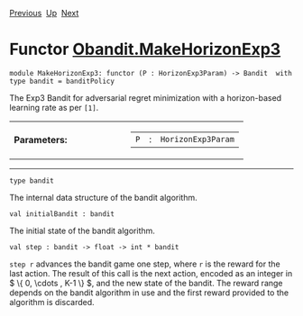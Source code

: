 <div class="navbar">

[Previous](Obandit.MakeFixedExp3.html "Obandit.MakeFixedExp3")
 [Up](Obandit.html "Obandit")
 [Next](Obandit.WrapRange.html "Obandit.WrapRange")

</div>

# Functor [Obandit.MakeHorizonExp3](type_Obandit.MakeHorizonExp3.html)

    module MakeHorizonExp3: functor (P : HorizonExp3Param) -> Bandit  with type bandit = banditPolicy

<div class="info module top">

<div class="info-desc">

The Exp3 Bandit for adversarial regret minimization with a horizon-based
learning rate as per `[1]`.

</div>

</div>

<table>
<colgroup>
<col style="width: 50%" />
<col style="width: 50%" />
</colgroup>
<tbody>
<tr class="odd">
<td style="text-align: left;"><strong>Parameters:</strong></td>
<td><table>
<tbody>
<tr class="odd">
<td style="text-align: center;"><code>P</code></td>
<td style="text-align: center;">:</td>
<td><code class="type">HorizonExp3Param</code></td>
</tr>
</tbody>
</table></td>
</tr>
</tbody>
</table>

-----

    type bandit 

<div class="info">

<div class="info-desc">

The internal data structure of the bandit algorithm.

</div>

</div>

    val initialBandit : bandit

<div class="info">

<div class="info-desc">

The initial state of the bandit algorithm.

</div>

</div>

    val step : bandit -> float -> int * bandit

<div class="info">

<div class="info-desc">

`step r` advances the bandit game one step, where `r` is the reward for
the last action. The result of this call is the next action, encoded as
an integer in $ \\{ 0, \\cdots , K-1 \\} $, and the new state of the
bandit. The reward range depends on the bandit algorithm in use and the
first reward provided to the algorithm is discarded.

</div>

</div>
